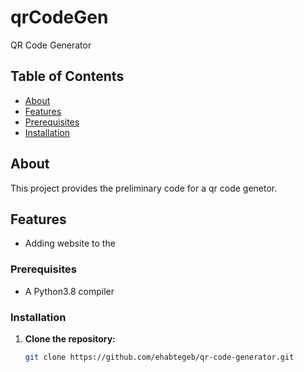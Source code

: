 # qrCodeGen
QR Code Generator 

## Table of Contents
- [About](#about)
- [Features](#features)
- [Prerequisites](#prerequisites)
- [Installation](#installation)


## About
This project provides the preliminary code for a qr code genetor. 

## Features
- Adding website to the 

### Prerequisites
- A Python3.8 compiler 


### Installation
1. **Clone the repository:**
   ```bash
   git clone https://github.com/ehabtegeb/qr-code-generator.git
   
